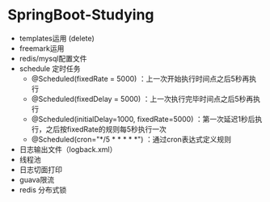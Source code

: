 # SpringBoot-Studying
* templates运用 (delete)
* freemark运用
* redis/mysql配置文件
* schedule 定时任务
   * @Scheduled(fixedRate = 5000) ：上一次开始执行时间点之后5秒再执行
   * @Scheduled(fixedDelay = 5000) ：上一次执行完毕时间点之后5秒再执行
   * @Scheduled(initialDelay=1000, fixedRate=5000) ：第一次延迟1秒后执行，之后按fixedRate的规则每5秒执行一次
   * @Scheduled(cron="*/5 * * * * *") ：通过cron表达式定义规则
* 日志输出文件（logback.xml）
* 线程池
* 日志切面打印
* guava限流
* redis 分布式锁



